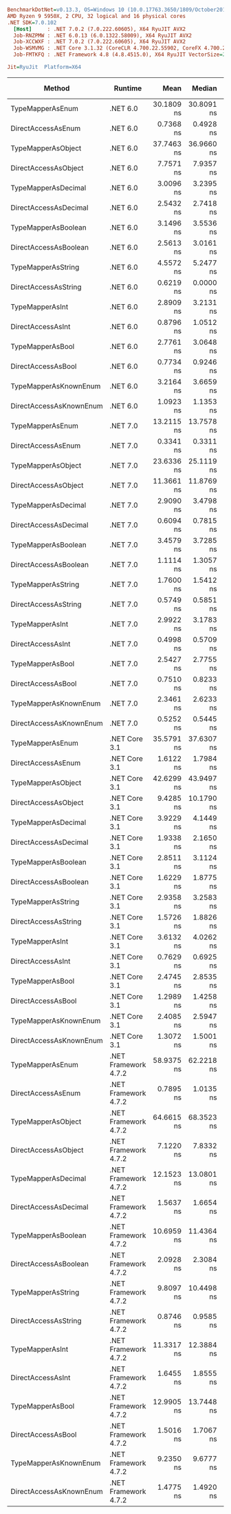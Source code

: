 ``` ini

BenchmarkDotNet=v0.13.3, OS=Windows 10 (10.0.17763.3650/1809/October2018Update/Redstone5), VM=Hyper-V
AMD Ryzen 9 5950X, 2 CPU, 32 logical and 16 physical cores
.NET SDK=7.0.102
  [Host]     : .NET 7.0.2 (7.0.222.60605), X64 RyuJIT AVX2
  Job-RNZPMW : .NET 6.0.13 (6.0.1322.58009), X64 RyuJIT AVX2
  Job-XCCWXF : .NET 7.0.2 (7.0.222.60605), X64 RyuJIT AVX2
  Job-WSMVMG : .NET Core 3.1.32 (CoreCLR 4.700.22.55902, CoreFX 4.700.22.56512), X64 RyuJIT AVX2
  Job-FMTKFQ : .NET Framework 4.8 (4.8.4515.0), X64 RyuJIT VectorSize=256

Jit=RyuJit  Platform=X64  

```
|                  Method |              Runtime |       Mean |     Median | Ratio |   Gen0 | Allocated | Alloc Ratio |
|------------------------ |--------------------- |-----------:|-----------:|------:|-------:|----------:|------------:|
|        TypeMapperAsEnum |             .NET 6.0 | 30.1809 ns | 30.8091 ns |     ? | 0.0014 |      24 B |           ? |
|      DirectAccessAsEnum |             .NET 6.0 |  0.7368 ns |  0.4928 ns |     ? |      - |         - |           ? |
|      TypeMapperAsObject |             .NET 6.0 | 37.7463 ns | 36.9660 ns |     ? | 0.0029 |      48 B |           ? |
|    DirectAccessAsObject |             .NET 6.0 |  7.7571 ns |  7.9357 ns |     ? | 0.0014 |      24 B |           ? |
|     TypeMapperAsDecimal |             .NET 6.0 |  3.0096 ns |  3.2395 ns |     ? |      - |         - |           ? |
|   DirectAccessAsDecimal |             .NET 6.0 |  2.5432 ns |  2.7418 ns |     ? |      - |         - |           ? |
|     TypeMapperAsBoolean |             .NET 6.0 |  3.1496 ns |  3.5536 ns |     ? |      - |         - |           ? |
|   DirectAccessAsBoolean |             .NET 6.0 |  2.5613 ns |  3.0161 ns |     ? |      - |         - |           ? |
|      TypeMapperAsString |             .NET 6.0 |  4.5572 ns |  5.2477 ns |     ? |      - |         - |           ? |
|    DirectAccessAsString |             .NET 6.0 |  0.6219 ns |  0.0000 ns |     ? |      - |         - |           ? |
|         TypeMapperAsInt |             .NET 6.0 |  2.8909 ns |  3.2131 ns |     ? |      - |         - |           ? |
|       DirectAccessAsInt |             .NET 6.0 |  0.8796 ns |  1.0512 ns |     ? |      - |         - |           ? |
|        TypeMapperAsBool |             .NET 6.0 |  2.7761 ns |  3.0648 ns |     ? |      - |         - |           ? |
|      DirectAccessAsBool |             .NET 6.0 |  0.7734 ns |  0.9246 ns |     ? |      - |         - |           ? |
|   TypeMapperAsKnownEnum |             .NET 6.0 |  3.2164 ns |  3.6659 ns |     ? |      - |         - |           ? |
| DirectAccessAsKnownEnum |             .NET 6.0 |  1.0923 ns |  1.1353 ns |     ? |      - |         - |           ? |
|        TypeMapperAsEnum |             .NET 7.0 | 13.2115 ns | 13.7578 ns |     ? |      - |         - |           ? |
|      DirectAccessAsEnum |             .NET 7.0 |  0.3341 ns |  0.3311 ns |     ? |      - |         - |           ? |
|      TypeMapperAsObject |             .NET 7.0 | 23.6336 ns | 25.1119 ns |     ? | 0.0014 |      24 B |           ? |
|    DirectAccessAsObject |             .NET 7.0 | 11.3661 ns | 11.8769 ns |     ? | 0.0014 |      24 B |           ? |
|     TypeMapperAsDecimal |             .NET 7.0 |  2.9090 ns |  3.4798 ns |     ? |      - |         - |           ? |
|   DirectAccessAsDecimal |             .NET 7.0 |  0.6094 ns |  0.7815 ns |     ? |      - |         - |           ? |
|     TypeMapperAsBoolean |             .NET 7.0 |  3.4579 ns |  3.7285 ns |     ? |      - |         - |           ? |
|   DirectAccessAsBoolean |             .NET 7.0 |  1.1114 ns |  1.3057 ns |     ? |      - |         - |           ? |
|      TypeMapperAsString |             .NET 7.0 |  1.7600 ns |  1.5412 ns |     ? |      - |         - |           ? |
|    DirectAccessAsString |             .NET 7.0 |  0.5749 ns |  0.5851 ns |     ? |      - |         - |           ? |
|         TypeMapperAsInt |             .NET 7.0 |  2.9922 ns |  3.1783 ns |     ? |      - |         - |           ? |
|       DirectAccessAsInt |             .NET 7.0 |  0.4998 ns |  0.5709 ns |     ? |      - |         - |           ? |
|        TypeMapperAsBool |             .NET 7.0 |  2.5427 ns |  2.7755 ns |     ? |      - |         - |           ? |
|      DirectAccessAsBool |             .NET 7.0 |  0.7510 ns |  0.8233 ns |     ? |      - |         - |           ? |
|   TypeMapperAsKnownEnum |             .NET 7.0 |  2.3461 ns |  2.6233 ns |     ? |      - |         - |           ? |
| DirectAccessAsKnownEnum |             .NET 7.0 |  0.5252 ns |  0.5445 ns |     ? |      - |         - |           ? |
|        TypeMapperAsEnum |        .NET Core 3.1 | 35.5791 ns | 37.6307 ns |     ? | 0.0014 |      24 B |           ? |
|      DirectAccessAsEnum |        .NET Core 3.1 |  1.6122 ns |  1.7984 ns |     ? |      - |         - |           ? |
|      TypeMapperAsObject |        .NET Core 3.1 | 42.6299 ns | 43.9497 ns |     ? | 0.0029 |      48 B |           ? |
|    DirectAccessAsObject |        .NET Core 3.1 |  9.4285 ns | 10.1790 ns |     ? | 0.0014 |      24 B |           ? |
|     TypeMapperAsDecimal |        .NET Core 3.1 |  3.9229 ns |  4.1449 ns |     ? |      - |         - |           ? |
|   DirectAccessAsDecimal |        .NET Core 3.1 |  1.9338 ns |  2.1650 ns |     ? |      - |         - |           ? |
|     TypeMapperAsBoolean |        .NET Core 3.1 |  2.8511 ns |  3.1124 ns |     ? |      - |         - |           ? |
|   DirectAccessAsBoolean |        .NET Core 3.1 |  1.6229 ns |  1.8775 ns |     ? |      - |         - |           ? |
|      TypeMapperAsString |        .NET Core 3.1 |  2.9358 ns |  3.2583 ns |     ? |      - |         - |           ? |
|    DirectAccessAsString |        .NET Core 3.1 |  1.5726 ns |  1.8826 ns |     ? |      - |         - |           ? |
|         TypeMapperAsInt |        .NET Core 3.1 |  3.6132 ns |  4.0262 ns |     ? |      - |         - |           ? |
|       DirectAccessAsInt |        .NET Core 3.1 |  0.7629 ns |  0.6925 ns |     ? |      - |         - |           ? |
|        TypeMapperAsBool |        .NET Core 3.1 |  2.4745 ns |  2.8535 ns |     ? |      - |         - |           ? |
|      DirectAccessAsBool |        .NET Core 3.1 |  1.2989 ns |  1.4258 ns |     ? |      - |         - |           ? |
|   TypeMapperAsKnownEnum |        .NET Core 3.1 |  2.4085 ns |  2.5947 ns |     ? |      - |         - |           ? |
| DirectAccessAsKnownEnum |        .NET Core 3.1 |  1.3072 ns |  1.5001 ns |     ? |      - |         - |           ? |
|        TypeMapperAsEnum | .NET Framework 4.7.2 | 58.9375 ns | 62.2218 ns |     ? | 0.0038 |      24 B |           ? |
|      DirectAccessAsEnum | .NET Framework 4.7.2 |  0.7895 ns |  1.0135 ns |     ? |      - |         - |           ? |
|      TypeMapperAsObject | .NET Framework 4.7.2 | 64.6615 ns | 68.3523 ns |     ? | 0.0076 |      48 B |           ? |
|    DirectAccessAsObject | .NET Framework 4.7.2 |  7.1220 ns |  7.8332 ns |     ? | 0.0038 |      24 B |           ? |
|     TypeMapperAsDecimal | .NET Framework 4.7.2 | 12.1523 ns | 13.0801 ns |     ? |      - |         - |           ? |
|   DirectAccessAsDecimal | .NET Framework 4.7.2 |  1.5637 ns |  1.6654 ns |     ? |      - |         - |           ? |
|     TypeMapperAsBoolean | .NET Framework 4.7.2 | 10.6959 ns | 11.4364 ns |     ? |      - |         - |           ? |
|   DirectAccessAsBoolean | .NET Framework 4.7.2 |  2.0928 ns |  2.3084 ns |     ? |      - |         - |           ? |
|      TypeMapperAsString | .NET Framework 4.7.2 |  9.8097 ns | 10.4498 ns |     ? |      - |         - |           ? |
|    DirectAccessAsString | .NET Framework 4.7.2 |  0.8746 ns |  0.9585 ns |     ? |      - |         - |           ? |
|         TypeMapperAsInt | .NET Framework 4.7.2 | 11.3317 ns | 12.3884 ns |     ? |      - |         - |           ? |
|       DirectAccessAsInt | .NET Framework 4.7.2 |  1.6455 ns |  1.8555 ns |     ? |      - |         - |           ? |
|        TypeMapperAsBool | .NET Framework 4.7.2 | 12.9905 ns | 13.7448 ns |     ? |      - |         - |           ? |
|      DirectAccessAsBool | .NET Framework 4.7.2 |  1.5016 ns |  1.7067 ns |     ? |      - |         - |           ? |
|   TypeMapperAsKnownEnum | .NET Framework 4.7.2 |  9.2350 ns |  9.6777 ns |     ? |      - |         - |           ? |
| DirectAccessAsKnownEnum | .NET Framework 4.7.2 |  1.4775 ns |  1.4920 ns |     ? |      - |         - |           ? |
